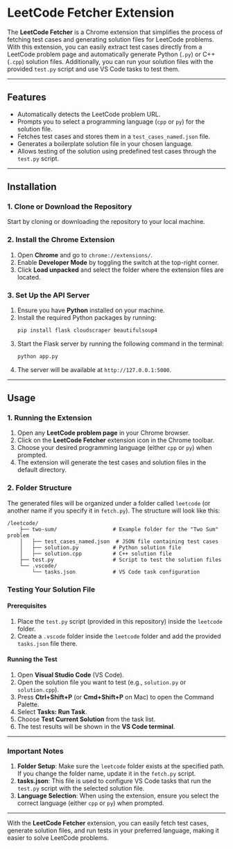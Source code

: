 # LeetCode Fetcher Extension

The **LeetCode Fetcher** is a Chrome extension that simplifies the process of fetching test cases and generating solution files for LeetCode problems. With this extension, you can easily extract test cases directly from a LeetCode problem page and automatically generate Python (`.py`) or C++ (`.cpp`) solution files. Additionally, you can run your solution files with the provided `test.py` script and use VS Code tasks to test them.

---

## Features

- Automatically detects the LeetCode problem URL.
- Prompts you to select a programming language (`cpp` or `py`) for the solution file.
- Fetches test cases and stores them in a `test_cases_named.json` file.
- Generates a boilerplate solution file in your chosen language.
- Allows testing of the solution using predefined test cases through the `test.py` script.

---

## Installation

### 1. Clone or Download the Repository
Start by cloning or downloading the repository to your local machine.

### 2. Install the Chrome Extension
1. Open **Chrome** and go to `chrome://extensions/`.
2. Enable **Developer Mode** by toggling the switch at the top-right corner.
3. Click **Load unpacked** and select the folder where the extension files are located.

### 3. Set Up the API Server
1. Ensure you have **Python** installed on your machine.
2. Install the required Python packages by running:
   ```bash
   pip install flask cloudscraper beautifulsoup4
   ```
3. Start the Flask server by running the following command in the terminal:
   ```bash
   python app.py
   ```
4. The server will be available at `http://127.0.0.1:5000`.

---

## Usage

### 1. Running the Extension
1. Open any **LeetCode problem page** in your Chrome browser.
2. Click on the **LeetCode Fetcher** extension icon in the Chrome toolbar.
3. Choose your desired programming language (either `cpp` or `py`) when prompted.
4. The extension will generate the test cases and solution files in the default directory.

### 2. Folder Structure
The generated files will be organized under a folder called `leetcode` (or another name if you specify it in `fetch.py`). The structure will look like this:
```
/leetcode/
    ├── two-sum/                  # Example folder for the "Two Sum" problem
    │   ├── test_cases_named.json  # JSON file containing test cases
    │   ├── solution.py           # Python solution file
    │   ├── solution.cpp          # C++ solution file
    ├── test.py                   # Script to test the solution files
    └── .vscode/
        └── tasks.json            # VS Code task configuration
```

### Testing Your Solution File

#### Prerequisites
1. Place the `test.py` script (provided in this repository) inside the `leetcode` folder.
2. Create a `.vscode` folder inside the `leetcode` folder and add the provided `tasks.json` file there.

#### Running the Test
1. Open **Visual Studio Code** (VS Code).
2. Open the solution file you want to test (e.g., `solution.py` or `solution.cpp`).
3. Press **Ctrl+Shift+P** (or **Cmd+Shift+P** on Mac) to open the Command Palette.
4. Select **Tasks: Run Task**.
5. Choose **Test Current Solution** from the task list.
6. The test results will be shown in the **VS Code terminal**.

---

### Important Notes
1. **Folder Setup**: Make sure the `leetcode` folder exists at the specified path. If you change the folder name, update it in the `fetch.py` script.
2. **tasks.json**: This file is used to configure VS Code tasks that run the `test.py` script with the selected solution file.
3. **Language Selection**: When using the extension, ensure you select the correct language (either `cpp` or `py`) when prompted.

---

With the **LeetCode Fetcher** extension, you can easily fetch test cases, generate solution files, and run tests in your preferred language, making it easier to solve LeetCode problems.